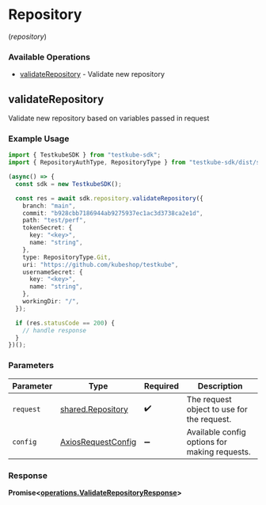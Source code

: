 # Repository
(*repository*)

### Available Operations

* [validateRepository](#validaterepository) - Validate new repository

## validateRepository

Validate new repository based on variables passed in request

### Example Usage

```typescript
import { TestkubeSDK } from "testkube-sdk";
import { RepositoryAuthType, RepositoryType } from "testkube-sdk/dist/sdk/models/shared";

(async() => {
  const sdk = new TestkubeSDK();

  const res = await sdk.repository.validateRepository({
    branch: "main",
    commit: "b928cbb7186944ab9275937ec1ac3d3738ca2e1d",
    path: "test/perf",
    tokenSecret: {
      key: "<key>",
      name: "string",
    },
    type: RepositoryType.Git,
    uri: "https://github.com/kubeshop/testkube",
    usernameSecret: {
      key: "<key>",
      name: "string",
    },
    workingDir: "/",
  });

  if (res.statusCode == 200) {
    // handle response
  }
})();
```

### Parameters

| Parameter                                                    | Type                                                         | Required                                                     | Description                                                  |
| ------------------------------------------------------------ | ------------------------------------------------------------ | ------------------------------------------------------------ | ------------------------------------------------------------ |
| `request`                                                    | [shared.Repository](../../models/shared/repository.md)       | :heavy_check_mark:                                           | The request object to use for the request.                   |
| `config`                                                     | [AxiosRequestConfig](https://axios-http.com/docs/req_config) | :heavy_minus_sign:                                           | Available config options for making requests.                |


### Response

**Promise<[operations.ValidateRepositoryResponse](../../models/operations/validaterepositoryresponse.md)>**

